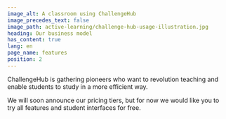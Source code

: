 ```yaml
---
image_alt: A classroom using ChallengeHub
image_precedes_text: false
image_path: active-learning/challenge-hub-usage-illustration.jpg
heading: Our business model
has_content: true
lang: en
page_name: features
position: 2
---
```

ChallengeHub is gathering pioneers who want to revolution teaching
and enable students to study in a more efficient way.

We will soon announce our pricing tiers, but for now we would like you to try all features and student interfaces for free.
